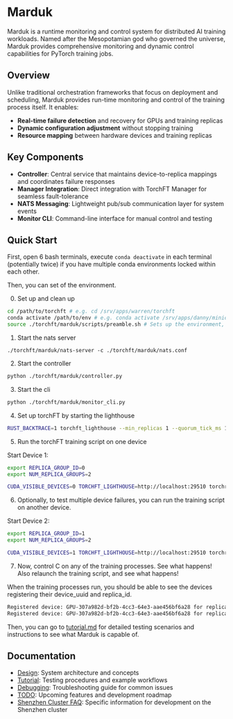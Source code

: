 # Marduk

Marduk is a runtime monitoring and control system for distributed AI training workloads. Named after the Mesopotamian god who governed the universe, Marduk provides comprehensive monitoring and dynamic control capabilities for PyTorch training jobs.

## Overview

Unlike traditional orchestration frameworks that focus on deployment and scheduling, Marduk provides run-time monitoring and control of the training process itself. It enables:

- **Real-time failure detection** and recovery for GPUs and training replicas
- **Dynamic configuration adjustment** without stopping training
- **Resource mapping** between hardware devices and training replicas

## Key Components

- **Controller**: Central service that maintains device-to-replica mappings and coordinates failure responses
- **Manager Integration**: Direct integration with TorchFT Manager for seamless fault-tolerance
- **NATS Messaging**: Lightweight pub/sub communication layer for system events
- **Monitor CLI**: Command-line interface for manual control and testing

## Quick Start

First, open 6 bash terminals, execute `conda deactivate` in each terminal (potentially twice) if you have multiple conda environments locked within each other. 

Then, you can set of the environment. 

0. Set up and clean up

```bash
cd /path/to/torchft # e.g. cd /srv/apps/warren/torchft
conda activate /path/to/env # e.g. conda activate /srv/apps/danny/miniconda3/envs/warren/torchtitan
source ./torchft/marduk/scripts/preamble.sh # Sets up the environment, compiles protobuf, and kills all the existing servers.
```

1. Start the nats server
```
./torchft/marduk/nats-server -c ./torchft/marduk/nats.conf
```
2. Start the controller
```sh
python ./torchft/marduk/controller.py
```

3. Start the cli

```sh
python ./torchft/marduk/monitor_cli.py
```

4. Set up torchFT by starting the lighthouse

```bash
RUST_BACKTRACE=1 torchft_lighthouse --min_replicas 1 --quorum_tick_ms 100 --join_timeout_ms 10000
```

5. Run the torchFT training script on one device

Start Device 1:
```sh
export REPLICA_GROUP_ID=0
export NUM_REPLICA_GROUPS=2

CUDA_VISIBLE_DEVICES=0 TORCHFT_LIGHTHOUSE=http://localhost:29510 torchrun --master_port=29600 --nnodes=1 --nproc_per_node=1 -- train_ddp.py
```

6. Optionally, to test multiple device failures, you can run the training script on another device.

Start Device 2:
```sh
export REPLICA_GROUP_ID=1
export NUM_REPLICA_GROUPS=2

CUDA_VISIBLE_DEVICES=1 TORCHFT_LIGHTHOUSE=http://localhost:29510 torchrun --master_port=29601 --nnodes=1 --nproc_per_node=1 -- train_ddp.py
```

7. Now, control C on any of the training processes. See what happens! Also relaunch the training script, and see what happens!

When the training processes run, you should be able to see the devices registering their device_uuid and replica_id.

```sh
Registered device: GPU-307a982d-bf2b-4cc3-64e3-aae456bf6a28 for replica_id: train_ddp_0:d5aa538f-3268-4f78-ae88-3afff894e629 # For replica 0
Registered device: GPU-307a982d-bf2b-4cc3-64e3-aae456bf6a28 for replica_id: train_ddp_1:164ecd9c-f806-4eef-8fd3-add20298ea20 # For replica 1
```

Then, you can go to [tutorial.md](tutorial.md) for detailed testing scenarios and instructions to see what Marduk is capable of.

## Documentation

- [Design](design.md): System architecture and concepts
- [Tutorial](tutorial.md): Testing procedures and example workflows
- [Debugging](debugging.md): Troubleshooting guide for common issues
- [TODO](todo.md): Upcoming features and development roadmap
- [Shenzhen Cluster FAQ](shenzhen_cluster_FAQ.md): Specific information for development on the Shenzhen cluster
